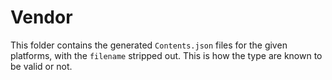 Vendor
============

This folder contains the generated `Contents.json` files for the given platforms, with the `filename` stripped out. This is how the type are known to be valid or not.
